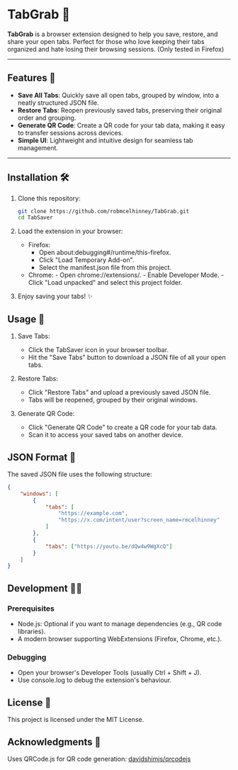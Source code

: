 # TabGrab 🚀

**TabGrab** is a browser extension designed to help you save, restore, and share your open tabs. Perfect for those who love keeping their tabs organized and hate losing their browsing sessions. (Only tested in Firefox)

---

## Features 🌟

-   **Save All Tabs**: Quickly save all open tabs, grouped by window, into a neatly structured JSON file.
-   **Restore Tabs**: Reopen previously saved tabs, preserving their original order and grouping.
-   **Generate QR Code**: Create a QR code for your tab data, making it easy to transfer sessions across devices.
-   **Simple UI**: Lightweight and intuitive design for seamless tab management.

---

## Installation 🛠️

1. Clone this repository:

    ```bash
    git clone https://github.com/robmcelhinney/TabGrab.git
    cd TabSaver
    ```

1. Load the extension in your browser:

    - Firefox:
        - Open about:debugging#/runtime/this-firefox.
        - Click "Load Temporary Add-on".
        - Select the manifest.json file from this project.
    - Chrome: - Open chrome://extensions/. - Enable Developer Mode. - Click "Load unpacked" and select this project folder.

1. Enjoy saving your tabs! ✨

## Usage 📖

1. Save Tabs:

    - Click the TabSaver icon in your browser toolbar.
    - Hit the "Save Tabs" button to download a JSON file of all your open tabs.

1. Restore Tabs:

    - Click "Restore Tabs" and upload a previously saved JSON file.
    - Tabs will be reopened, grouped by their original windows.

1. Generate QR Code:
    - Click "Generate QR Code" to create a QR code for your tab data.
    - Scan it to access your saved tabs on another device.

## JSON Format 📂

The saved JSON file uses the following structure:

```json
{
    "windows": [
        {
            "tabs": [
                "https://example.com",
                "https://x.com/intent/user?screen_name=rmcelhinney"
            ]
        },
        {
            "tabs": ["https://youtu.be/dQw4w9WgXcQ"]
        }
    ]
}
```

## Development 🧑‍💻

### Prerequisites

-   Node.js: Optional if you want to manage dependencies (e.g., QR code libraries).
-   A modern browser supporting WebExtensions (Firefox, Chrome, etc.).

### Debugging

-   Open your browser's Developer Tools (usually Ctrl + Shift + J).
-   Use console.log to debug the extension's behaviour.

## License 📜

This project is licensed under the MIT License.

## Acknowledgments 🙌

Uses QRCode.js for QR code generation: [davidshimjs/qrcodejs](https://github.com/davidshimjs/qrcodejs)

